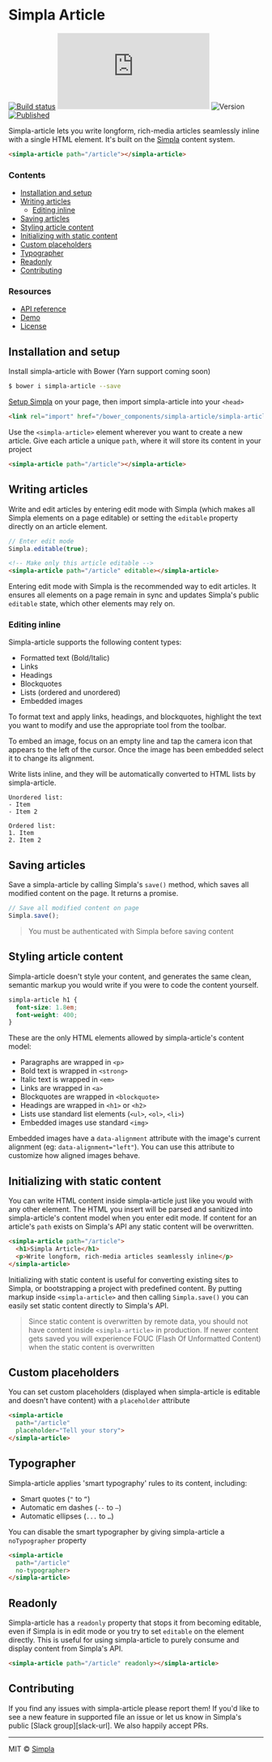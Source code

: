 # Simpla Article
[![Build status][travis-badge]][travis-url] ![Size][size-badge] ![Version][bower-badge] [![Published][webcomponents-badge]][webcomponents-url]

Simpla-article lets you write longform, rich-media articles seamlessly inline with a single HTML element. It's built on the [Simpla][simpla] content system.

<!---
```
<custom-element-demo>
  <template>
    <script src="https://unpkg.com/webcomponents.js@^0.7.24/webcomponents-lite.min.js"></script>
    <script src="https://unpkg.com/simpla@^2.0.0"></script>
    <script>
      Simpla.init('local');
      Simpla.editable(true);
    </script>

    <link rel="import" href="simpla-article.html">

    <style>
      body {
        font-family: sans-serif;
        color: #303c46;
        padding: 1em 1.5em;
      }

      simpla-article p {
        line-height: 1.6;
      }

      simpla-article h1, h2 {
        font-weight: 400;
        line-height: 1.3;
      }

      simpla-article h1 {
        font-size: 1.8em;
        font-weight: 300;
      }

      simpla-article img {
        max-width: 100%;
      }

      simpla-article img[data-alignment="right"] {
        margin-right: -1em;
      }

      simpla-article img[data-alignment="left"] {
        margin-left: -1em;
      }

      simpla-article blockquote {
        border-left: 1px solid lightGrey;
        padding-left: 1em;
        margin-left: 2em;
        font-weight: 300;
        overflow: hidden;
        font-style: italic;
      }

      simpla-article blockquote p:first-of-type {
        margin-top: 0.5em;
      }

      simpla-article blockquote p:last-of-type {
        margin-bottom: 0.5em;
      }

      simpla-article a {
        text-decoration: none;
        color: #1bd4dc;
      }
    </style>
    <next-code-block></next-code-block>
  </template>
</custom-element-demo>
```
-->

```html
<simpla-article path="/article"></simpla-article>
```

### Contents

- [Installation and setup](#installation-and-setup)
- [Writing articles](#writing-articles)
  - [Editing inline](#editing-inline)
- [Saving articles](#saving-articles)
- [Styling article content](#styling-article-content)
- [Initializing with static content](#initializing-with-static-content)
- [Custom placeholders](#custom-placeholders)
- [Typographer](#typographer)
- [Readonly](#readonly)
- [Contributing](#contributing)

### Resources

- [API reference][api]
- [Demo][demo]
- [License][license]

## Installation and setup

Install simpla-article with Bower (Yarn support coming soon)

```sh
$ bower i simpla-article --save
```

[Setup Simpla][simpla-setup] on your page, then import simpla-article into your `<head>`

```html
<link rel="import" href="/bower_components/simpla-article/simpla-article.html">
```

Use the `<simpla-article>` element wherever you want to create a new article. Give each article a unique `path`, where it will store its content in your project

```html
<simpla-article path="/article"></simpla-article>
```

## Writing articles

Write and edit articles by entering edit mode with Simpla (which makes all Simpla elements on a page editable) or setting the `editable` property directly on an article element.

```js
// Enter edit mode
Simpla.editable(true);
```

```html
<!-- Make only this article editable -->
<simpla-article path="/article" editable></simpla-article>
```

Entering edit mode with Simpla is the recommended way to edit articles. It ensures all elements on a page remain in sync and updates Simpla's public `editable` state, which other elements may rely on.

### Editing inline

Simpla-article supports the following content types:

- Formatted text (Bold/Italic)
- Links
- Headings
- Blockquotes
- Lists (ordered and unordered)
- Embedded images

To format text and apply links, headings, and blockquotes, highlight the text you want to modify and use the appropriate tool from the toolbar.

To embed an image, focus on an empty line and tap the camera icon that appears to the left of the cursor. Once the image has been embedded select it to change its alignment.

Write lists inline, and they will be automatically converted to HTML lists by simpla-article.

```
Unordered list:
- Item
- Item 2

Ordered list:
1. Item
2. Item 2
```

## Saving articles

Save a simpla-article by calling Simpla's `save()` method, which saves all modified content on the page. It returns a promise.

```js
// Save all modified content on page
Simpla.save();
```

> You must be authenticated with Simpla before saving content

## Styling article content

Simpla-article doesn't style your content, and generates the same clean, semantic markup you would write if you were to code the content yourself.

```css
simpla-article h1 {
  font-size: 1.8em;
  font-weight: 400;
}
```

These are the only HTML elements allowed by simpla-article's content model:

- Paragraphs are wrapped in `<p>`
- Bold text is wrapped in `<strong>`
- Italic text is wrapped in `<em>`
- Links are wrapped in `<a>`
- Blockquotes are wrapped in `<blockquote>`
- Headings are wrapped in `<h1>` or `<h2>`
- Lists use standard list elements (`<ul>`, `<ol>`, `<li>`)
- Embedded images use standard `<img>`

Embedded images have a `data-alignment` attribute with the image's current alignment (eg: `data-alignment="left"`). You can use this attribute to customize how aligned images behave.

## Initializing with static content

You can write HTML content inside simpla-article just like you would with any other element. The HTML you insert will be parsed and sanitized into simpla-article's content model when you enter edit mode. If content for an article's `path` exists on Simpla's API any static content will be overwritten.

```html
<simpla-article path="/article">
  <h1>Simpla Article</h1>
  <p>Write longform, rich-media articles seamlessly inline</p>
</simpla-article>
```

Initializing with static content is useful for converting existing sites to Simpla, or bootstrapping a project with predefined content. By putting markup inside `<simpla-article>` and then calling `Simpla.save()` you can easily set static content directly to Simpla's API.

> Since static content is overwritten by remote data, you should not have content inside `<simpla-article>` in production. If newer content gets saved you will experience FOUC (Flash Of Unformatted Content) when the static content is overwritten

## Custom placeholders

You can set custom placeholders (displayed when simpla-article is editable and doesn't have content) with a `placeholder` attribute

```html
<simpla-article 
  path="/article" 
  placeholder="Tell your story">
</simpla-article>
```

## Typographer

Simpla-article applies 'smart typography' rules to its content, including:

- Smart quotes (`"` to `“`)
- Automatic em dashes (`--` to `—`)
- Automatic ellipses (`...` to `…`)

You can disable the smart typographer by giving simpla-article a `noTypographer` property

```html
<simpla-article 
  path="/article" 
  no-typographer>
</simpla-article>
```

## Readonly

Simpla-article has a `readonly` property that stops it from becoming editable, even if Simpla is in edit mode or you try to set `editable` on the element directly. This is useful for using simpla-article to purely consume and display content from Simpla's API.

```html
<simpla-article path="/article" readonly></simpla-article>
```

## Contributing

If you find any issues with simpla-article please report them! If you'd like to see a new feature in supported file an issue or let us know in Simpla's public [Slack group][slack-url]. We also happily accept PRs. 

***

MIT © [Simpla][simpla]

[simpla]: https://www.simpla.io
[simpla-setup]: https://docs.simpla.io/guides/get-started.html

[api]: https://www.webcomponents.org/element/simplaio/simpla-article/page/API.md
[demo]: https://www.webcomponents.org/element/simplaio/simpla-article/demo/demo/index.html
[license]: https://github.com/simplaio/simpla-article/blob/master/LICENSE

[bower-badge]: https://img.shields.io/bower/v/simpla-article.svg
[travis-badge]: https://img.shields.io/travis/simplaio/simpla-article.svg
[travis-url]: https://travis-ci.org/simplaio/simpla-article
[size-badge]: http://img.badgesize.io/simplaio/simpla-article/master/simpla-article.html?compression=gzip&label=render_bundle_%28gzip%29
[webcomponents-badge]: https://img.shields.io/badge/webcomponents.org-published-blue.svg
[webcomponents-url]: https://www.webcomponents.org/element/simplaio/simpla-article
